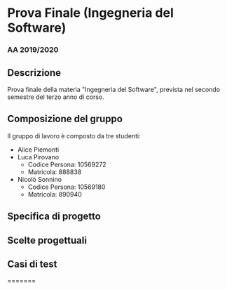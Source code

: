 # Prova Finale (Ingegneria del Software)
### AA 2019/2020
## Descrizione
Prova finale della materia "Ingegneria del Software", prevista nel secondo semestre del terzo anno di corso.
## Composizione del gruppo
Il gruppo di lavoro è composto da tre studenti:
* Alice Piemonti
* Luca Pirovano
    * Codice Persona: 10569272
    * Matricola: 888838
* Nicolò Sonnino
    * Codice Persona: 10569180 
    * Matricola: 890940
## Specifica di progetto
## Scelte progettuali
## Casi di test
=======
